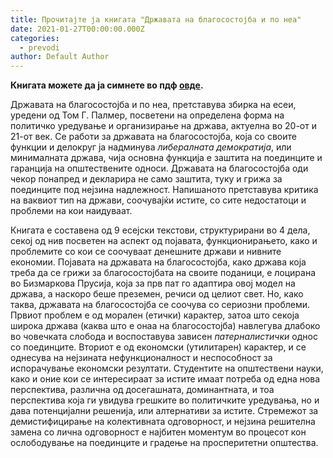 ```yaml
---
title: Прочитајте ја книгата "Државата на благосостојба и по неа"
date: 2021-01-27T00:00:00.000Z
categories:
  - prevodi
author: Default Author
---
```


**Книгата можете да ја симнете во пдф [овде](http://libertaniabackup.local/wp-content/uploads/2021/04/Drzavata-na-blagosostojba-Tom-G.-Palmer-Libertania.pdf).**

Државата на благосостојба и по неа, претставува збирка на есеи, уредени од Том Г. Палмер, посветени на опрeделeна форма на политичко уредување и организирање на држава, актуелнa во 20-от и 21-от век. Се работи за државата на благосостојба, која со своите функции и делокруг ја надминува _либералната демократија_, или минималната држава, чија основна функција е заштита на поединците и гаранција на општествените односи. Државата на благосостојба оди чекор понапред и декларира не само заштита, туку и грижа за поединците под нејзина надлежност. Напишаното претставува критика на ваквиот тип на држави, соочувајќи истите, со сите недостатоци и проблеми на кои наидуваат.

Книгата е составена од 9 есејски текстови, структурирани во 4 дела, секој од нив посветен на аспект од појавата, функционирањето, како и проблемите со кои се соочуваат денешните држави и нивните економии. Појавата на државата на благосостојба, како држава која треба да се грижи за благосостојбата на своите поданици, е лоцирана во Бизмаркова Прусија, која за прв пат го адаптира овој модел на држава, а наскоро беше преземен, речиси од целиот свет. Но, како таква, државата на благосостојба се соочува со сериозни проблеми. Првиот проблем е од морален (етички) карактер, затоа што секоја широка држава (каква што е онаа на благосостојба) навлегува длабоко во човечката слобода и воспоставува зависен _патерналистички_ однос со поединците. Вториот е од економски (утилитарен) карактер, и се однесува на нејзината нефункционалност и неспособност за испорачување економски резултати. Студентите на општествени науки, како и оние кои се интересираат за истите имаат потреба од една нова перспектива, различна од досегашната, доминантната, и тоа перспектива која ги увидува грешките во политичките уредувања, но и дава потенцијални решенија, или алтернативи за истите. Стремежот за демистифицирање на колективната одговорност, и нејзина решителна замена со лична одговорност е најбитен моментум во процесот кон ослободување на поединците и градење на просперитетни општества.

